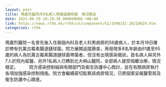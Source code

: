 ```yaml
---
layout: post
title: 瑪嘉烈醫院共9名病人帶腸道鏈球菌　情況穩定
date: 2021-06-29 19:19:38.000000000 +08:00
link: https://news.rthk.hk/rthk/ch/component/k2/1598331-20210629.htm
categories: rthk
---
```


瑪嘉烈醫院一名曾先後入住兩個內科及老人科男病房的58歲病人，於本月18日確診帶有抗萬古霉素腸道鏈球菌。院方展開追蹤篩查，再發現多8名年齡由61歲至95歲的病人為抗萬古霉素腸道鏈球菌帶菌者，但沒有出現感染徵狀。首名病人與另外7人於院內留醫，另外1名病人已轉到北大嶼山醫院，全部病人接受隔離治療，情況穩定。
　　 
院方感染控制組與有關部門及衞生防護中心商討，並在有關病房執行各項加強感染控制措施。院方會繼續密切監察該病房情況，已將個案呈報醫管局及衞生防護中心跟進。
